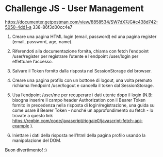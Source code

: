 # Challenge JS - User Management

https://documenter.getpostman.com/view/8858534/SW7dX7JG#c438d742-5050-4dd1-a
338-86f3d00cc4e7

1) Creare una pagina HTML login (email, password) ed una pagina register (email,
password, age, name).
2) Riferendoti alla documentazione fornita, chiama con fetch l’endpoint /user/register
per registrare l’utente e l’endpoint /user/login per effettuare l’accesso.

3) Salvare il Token fornito dalla risposta nel SessionStorage del browser.
4) Creare una pagina profilo con un bottone di logout, una volta premuto richiama
l’endpoint /user/logout e cancella il token dal SessionStorage.
5) Usa l’endpoint /user/me per recuperare i dati utente dopo il login
(N.B: bisogna inserire il campo header Authorization con il Bearer Token fornito in
precedenza nella risposta di login/registrazione, una guida su come usare il Bearer
Token - nonché un approfondimento su fetch - lo trovate a questo link
https://reqbin.com/code/javascript/ricgaie0/javascript-fetch-api-example ).

6) Iniettare i dati della risposta nell’html della pagina profilo usando la manipolazione
del DOM.

Buon divertimento! :)
